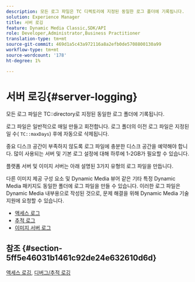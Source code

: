 ```yaml
---
description: 모든 로그 파일은 TC 디렉토리에 지정된 동일한 로그 폴더에 기록됩니다.
solution: Experience Manager
title: 서버 로깅
feature: Dynamic Media Classic,SDK/API
role: Developer,Administrator,Business Practitioner
translation-type: tm+mt
source-git-commit: 469d1a5c43a972116a8a2efb0de5708800130a99
workflow-type: tm+mt
source-wordcount: '178'
ht-degree: 1%

---
```



# 서버 로깅{#server-logging}

모든 로그 파일은 TC::directory로 지정된 동일한 로그 폴더에 기록됩니다.

로그 파일은 일반적으로 매일 만들고 회전합니다. 로그 폴더의 이전 로그 파일은 지정된 일 수( `TC::maxDays`) 후에 자동으로 삭제됩니다.

중요 디스크 공간이 부족하지 않도록 로그 파일에 충분한 디스크 공간을 예약해야 합니다. 많이 사용되는 서버 및 기본 로그 설정에 대해 하루에 1-2GB가 필요할 수 있습니다.

플랫폼 서버 및 이미지 서버는 아래 설명된 3가지 유형의 로그 파일을 만듭니다.

다른 이미지 제공 구성 요소 및 Dynamic Media 뷰어 같은 기타 특정 Dynamic Media 패키지도 동일한 폴더에 로그 파일을 만들 수 있습니다. 이러한 로그 파일은 Dynamic Media 내부용으로 작성된 것으로, 문제 해결을 위해 Dynamic Media 기술 지원에 요청할 수 있습니다.

* [액세스 로그](c-access-log.md)
* [추적 로그](c-trace-log.md)
* [이미지 서버 로그](c-image-server-log.md)

## 참조 {#section-5ff5e46031b1461c92de24e632610d6d}

[액세스 로깅](../../../../is-api/image-serving-api-ref/c-configuration-and-administration/c-server-settings/r-access-logging.md#reference-5d175921c12a48a6be7f722517615d0f),  [디버그/추적 로깅](../../../../is-api/image-serving-api-ref/c-configuration-and-administration/c-server-settings/r-debug-trace-logging.md#reference-4b372f81001849f5b495457da7af8e82)
